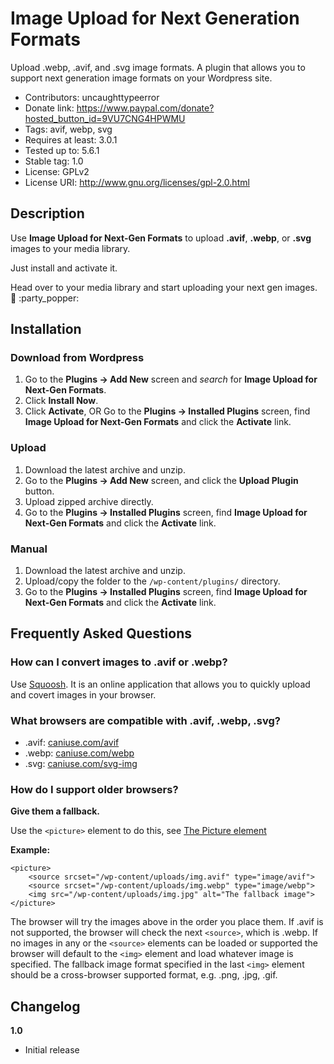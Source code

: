 # Image Upload for Next Generation Formats

Upload .webp, .avif, and .svg image formats. A plugin that allows you to support next generation image formats on your Wordpress site.

- Contributors: uncaughttypeerror
- Donate link: https://www.paypal.com/donate?hosted_button_id=9VU7CNG4HPWMU
- Tags: avif, webp, svg
- Requires at least: 3.0.1
- Tested up to: 5.6.1
- Stable tag: 1.0
- License: GPLv2
- License URI: http://www.gnu.org/licenses/gpl-2.0.html

## Description

Use **Image Upload for Next-Gen Formats** to upload **.avif**, **.webp**, or **.svg** images to your media library.

Just install and activate it.

Head over to your media library and start uploading your next gen images. :raised_hands: :party_popper:

## Installation

### Download from Wordpress

1. Go to the **Plugins -> Add New** screen and _search_ for **Image Upload for Next-Gen Formats**.
2. Click **Install Now**.
3. Click **Activate**, OR Go to the **Plugins -> Installed Plugins** screen, find **Image Upload for Next-Gen Formats** and click the **Activate** link.

### Upload

1. Download the latest archive and unzip.
1. Go to the **Plugins -> Add New** screen, and click the **Upload Plugin** button.
1. Upload zipped archive directly.
1. Go to the **Plugins -> Installed Plugins** screen, find **Image Upload for Next-Gen Formats** and click the **Activate** link.

### Manual

1. Download the latest archive and unzip.
2. Upload/copy the folder to the `/wp-content/plugins/` directory.
3. Go to the **Plugins -> Installed Plugins** screen, find **Image Upload for Next-Gen Formats** and click the **Activate** link.

## Frequently Asked Questions

### How can I convert images to .avif or .webp?

Use [Squoosh](https://squoosh.app/ 'Squoosh'). It is an online application that allows you to quickly upload and covert images in your browser.

### What browsers are compatible with .avif, .webp, .svg?

- .avif: [caniuse.com/avif](https://caniuse.com/avif 'Can I use avif?')
- .webp: [caniuse.com/webp](https://caniuse.com/webp 'Can I use webp?')
- .svg: [caniuse.com/svg-img](https://caniuse.com/svg-img 'Can I use svg?')

### How do I support older browsers?

**Give them a fallback.**

Use the `<picture>` element to do this, see [The Picture element](https://developer.mozilla.org/en-US/docs/Web/HTML/Element/picture 'The Picture element - MDN')

**Example:**

    <picture>
        <source srcset="/wp-content/uploads/img.avif" type="image/avif">
        <source srcset="/wp-content/uploads/img.webp" type="image/webp">
        <img src="/wp-content/uploads/img.jpg" alt="The fallback image">
    </picture>

The browser will try the images above in the order you place them.
If .avif is not supported, the browser will check the next `<source>`, which is .webp.
If no images in any or the `<source>` elements can be loaded or supported the browser will default to the `<img>` element and load whatever image is specified.
The fallback image format specified in the last `<img>` element should be a cross-browser supported format, e.g. .png, .jpg, .gif.

## Changelog

**1.0**

- Initial release
